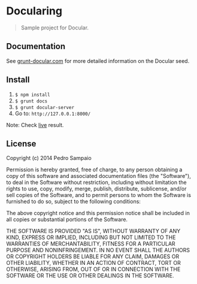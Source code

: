 Docularing
====================

<blockquote>
Sample project for Docular.
</blockquote>

## Documentation

See [grunt-docular.com](http://grunt-docular.com/) for more detailed information on the Docular seed.

## Install

1. `$ npm install`
2. `$ grunt docs`
4. `$ grunt docular-server`
5. Go to: `http://127.0.0.1:8000/`

Note: Check [live](http://oitozero.github.io/docularing/) result.

## License

Copyright (c) 2014 Pedro Sampaio

Permission is hereby granted, free of charge, to any person obtaining
a copy of this software and associated documentation files (the
"Software"), to deal in the Software without restriction, including
without limitation the rights to use, copy, modify, merge, publish,
distribute, sublicense, and/or sell copies of the Software, and to
permit persons to whom the Software is furnished to do so, subject to
the following conditions:

The above copyright notice and this permission notice shall be
included in all copies or substantial portions of the Software.

THE SOFTWARE IS PROVIDED "AS IS", WITHOUT WARRANTY OF ANY KIND,
EXPRESS OR IMPLIED, INCLUDING BUT NOT LIMITED TO THE WARRANTIES OF
MERCHANTABILITY, FITNESS FOR A PARTICULAR PURPOSE AND
NONINFRINGEMENT. IN NO EVENT SHALL THE AUTHORS OR COPYRIGHT HOLDERS BE
LIABLE FOR ANY CLAIM, DAMAGES OR OTHER LIABILITY, WHETHER IN AN ACTION
OF CONTRACT, TORT OR OTHERWISE, ARISING FROM, OUT OF OR IN CONNECTION
WITH THE SOFTWARE OR THE USE OR OTHER DEALINGS IN THE SOFTWARE.